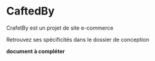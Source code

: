 # CaftedBy

CrafetBy est un projet de site e-commerce

Retrouvez ses spécificités dans le dossier de conception

**document à compléter**